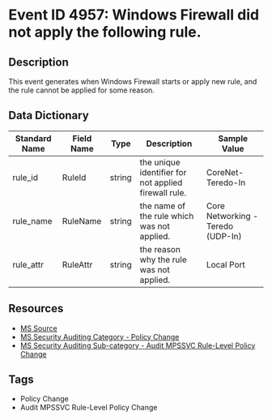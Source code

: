 # Event ID 4957: Windows Firewall did not apply the following rule.

## Description
This event generates when Windows Firewall starts or apply new rule, and the rule cannot be applied for some reason.

## Data Dictionary
|Standard Name|Field Name|Type|Description|Sample Value|
|---|---|---|---|---|
|rule_id|RuleId|string|the unique identifier for not applied firewall rule.|CoreNet-Teredo-In|
|rule_name|RuleName|string|the name of the rule which was not applied.|Core Networking - Teredo (UDP-In)|
|rule_attr|RuleAttr|string|the reason why the rule was not applied.|Local Port|

## Resources
* [MS Source](https://github.com/MicrosoftDocs/windows-itpro-docs/blob/public/windows/security/threat-protection/auditing/event-4957.md)
* [MS Security Auditing Category - Policy Change](https://docs.microsoft.com/en-us/windows/security/threat-protection/auditing/advanced-security-audit-policy-settings#policy-change)
* [MS Security Auditing Sub-category - Audit MPSSVC Rule-Level Policy Change](https://github.com/MicrosoftDocs/windows-itpro-docs/tree/master/windows/security/threat-protection/auditing/audit-mpssvc-rule-level-policy-change.md)

## Tags
* Policy Change
* Audit MPSSVC Rule-Level Policy Change